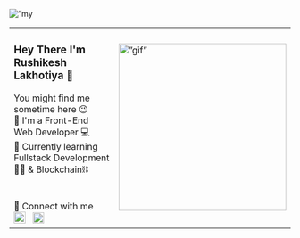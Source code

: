 <p align=”center”> <img src="https://github.com/Rushikesh53/Rushikesh53/assets/93590073/095ccb2b-0735-4894-8ea8-e1e73bfdaf01" alt=”my banner”></p>

<table style="width:100%"  align:center>
  <tr>
    <td>
      <h3>Hey There I'm Rushikesh Lakhotiya 👋</h3>
      You might find me sometime here 😉 <br>
      🔴 I'm a Front-End Web Developer 💻 <br>
      🔵 Currently learning Fullstack Development👨‍💻 & Blockchain⛓️ <br>
      <br><br>
      🔗 Connect with me <br>
      <a href="https://www.instagram.com/lakhotiya_r_r/"><img align=”left” src="https://raw.githubusercontent.com/Rushikesh53/Rushikesh53/main/images/1200px-Instagram.svg.png" alt="Instagram” height="20px" width="21px"/></a> &nbsp
      <a href="https://www.linkedin.com/in/rushikesh-lakhotiya/"><img align=”left” src="https://raw.githubusercontent.com/Rushikesh53/Rushikesh53/main/images/LinkedIn_icon.svg.png" alt=”LinkedIn” height="20px" width=”20px”/></a> 
    </td>
    <td>
      <img align=”center” src="https://raw.githubusercontent.com/Rushikesh53/Rushikesh53/main/images/cat.gif" alt=”gif” height="300px"/>
    </td>
  </tr>
</table>



